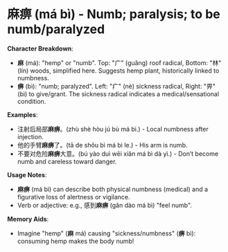 # **麻痹 (má bì) - Numb; paralysis; to be numb/paralyzed**

**Character Breakdown**:  
- **麻** (má): "hemp" or "numb". Top: "广" (guǎng) roof radical, Bottom: "林" (lín) woods, simplified here. Suggests hemp plant, historically linked to numbness.  
- **痹** (bì): "numb; paralyzed". Left: "疒" (nè) sickness radical, Right: "畀" (bì) to give/grant. The sickness radical indicates a medical/sensational condition.

**Examples**:  
- 注射后局部**麻痹**。(zhù shè hòu jú bù má bì.) - Local numbness after injection.  
- 他的手臂**麻痹**了。(tā de shǒu bì má bì le.) - His arm is numb.  
- 不要对危险**麻痹**大意。(bú yào duì wēi xiǎn má bì dà yì.) - Don’t become numb and careless toward danger.

**Usage Notes**:  
- **麻痹** (má bì) can describe both physical numbness (medical) and a figurative loss of alertness or vigilance.  
- Verb or adjective: e.g., 感到**麻痹** (gǎn dào má bì) "feel numb".

**Memory Aids**:  
- Imagine "hemp" (**麻** má) causing "sickness/numbness" (**痹** bì): consuming hemp makes the body numb!